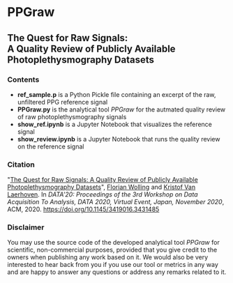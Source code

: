 # PPGraw
## The Quest for Raw Signals:<br>A Quality Review of Publicly Available Photoplethysmography Datasets

### Contents
* **ref_sample.p** is a Python Pickle file containing an excerpt of the raw, unfiltered PPG reference signal
* **PPGraw.py** is the analytical tool *PPGraw* for the autmated quality review of raw photoplethysmography signals
* **show_ref.ipynb** is a Jupyter Notebook that visualizes the reference signal
* **show_review.ipynb** is a Jupyter Notebook that runs the quality review on the reference signal

### Citation
"[The Quest for Raw Signals: A Quality Review of Publicly Available Photoplethysmography Datasets](https://ubicomp.eti.uni-siegen.de/home/datasets/data20/index.html.en)", <a href="https://ubicomp.eti.uni-siegen.de/home/team/fwolling.html.en" target="_blank">Florian Wolling</a> and <a href="https://ubicomp.eti.uni-siegen.de/home/team/kristof.html.en" target="_blank">Kristof Van Laerhoven</a>. In *DATA'20: Proceedings of the 3rd Workshop on Data Acquisition To Analysis, DATA 2020, Virtual Event, Japan, November 2020*, ACM, 2020. <a href="https://doi.org/10.1145/3419016.3431485" target="_blank">https://doi.org/10.1145/3419016.3431485</a>

### Disclaimer
You may use the source code of the developed analytical tool *PPGraw* for scientific, non-commercial purposes, provided that you give credit to the owners when publishing any work based on it. We would also be very interested to hear back from you if you use our tool or metrics in any way and are happy to answer any questions or address any remarks related to it.
